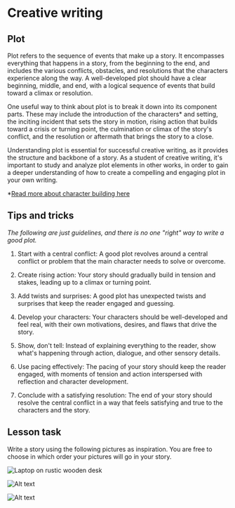 # Creative writing

## Plot

Plot refers to the sequence of events that make up a story. It encompasses everything that happens in a story, from the beginning to the end, and includes the various conflicts, obstacles, and resolutions that the characters experience along the way. A well-developed plot should have a clear beginning, middle, and end, with a logical sequence of events that build toward a climax or resolution.

One useful way to think about plot is to break it down into its component parts. These may include the introduction of the characters\* and setting, the inciting incident that sets the story in motion, rising action that builds toward a crisis or turning point, the culmination or climax of the story's conflict, and the resolution or aftermath that brings the story to a close.

Understanding plot is essential for successful creative writing, as it provides the structure and backbone of a story. As a student of creative writing, it's important to study and analyze plot elements in other works, in order to gain a deeper understanding of how to create a compelling and engaging plot in your own writing.

\*[Read more about character building here](./character-building)

## Tips and tricks

_The following are just guidelines, and there is no one "right" way to write a good plot._

1. Start with a central conflict: A good plot revolves around a central conflict or problem that the main character needs to solve or overcome.

2. Create rising action: Your story should gradually build in tension and stakes, leading up to a climax or turning point.

3. Add twists and surprises: A good plot has unexpected twists and surprises that keep the reader engaged and guessing.

4. Develop your characters: Your characters should be well-developed and feel real, with their own motivations, desires, and flaws that drive the story.

5. Show, don't tell: Instead of explaining everything to the reader, show what's happening through action, dialogue, and other sensory details.

6. Use pacing effectively: The pacing of your story should keep the reader engaged, with moments of tension and action interspersed with reflection and character development.

7. Conclude with a satisfying resolution: The end of your story should resolve the central conflict in a way that feels satisfying and true to the characters and the story.

## Lesson task

Write a story using the following pictures as inspiration. You are free to choose in which order your pictures will go in your story.

![Laptop on rustic wooden desk](https://fastly.picsum.photos/id/9/5000/3269.jpg?hmac=cZKbaLeduq7rNB8X-bigYO8bvPIWtT-mh8GRXtU3vPc)

![Alt text](https://picsum.photos/id/1/200/300)

![Alt text](https://picsum.photos/id/11/100/100)
